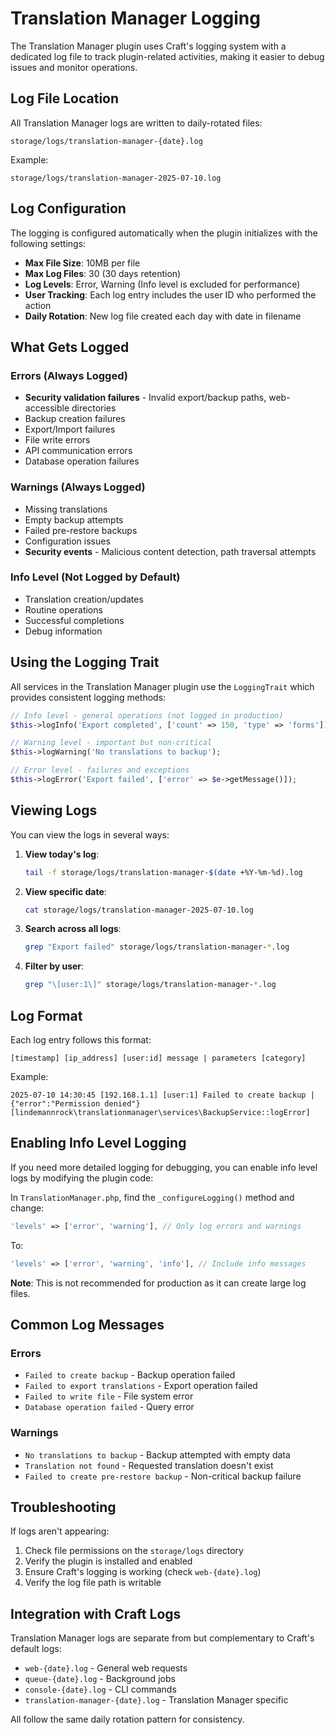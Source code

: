 # Translation Manager Logging

The Translation Manager plugin uses Craft's logging system with a dedicated log file to track plugin-related activities, making it easier to debug issues and monitor operations.

## Log File Location

All Translation Manager logs are written to daily-rotated files:
```
storage/logs/translation-manager-{date}.log
```

Example:
```
storage/logs/translation-manager-2025-07-10.log
```

## Log Configuration

The logging is configured automatically when the plugin initializes with the following settings:

- **Max File Size**: 10MB per file
- **Max Log Files**: 30 (30 days retention)
- **Log Levels**: Error, Warning (Info level is excluded for performance)
- **User Tracking**: Each log entry includes the user ID who performed the action
- **Daily Rotation**: New log file created each day with date in filename

## What Gets Logged

### Errors (Always Logged)
- **Security validation failures** - Invalid export/backup paths, web-accessible directories
- Backup creation failures
- Export/Import failures
- File write errors
- API communication errors
- Database operation failures

### Warnings (Always Logged)
- Missing translations
- Empty backup attempts
- Failed pre-restore backups
- Configuration issues
- **Security events** - Malicious content detection, path traversal attempts

### Info Level (Not Logged by Default)
- Translation creation/updates
- Routine operations
- Successful completions
- Debug information

## Using the Logging Trait

All services in the Translation Manager plugin use the `LoggingTrait` which provides consistent logging methods:

```php
// Info level - general operations (not logged in production)
$this->logInfo('Export completed', ['count' => 150, 'type' => 'forms']);

// Warning level - important but non-critical
$this->logWarning('No translations to backup');

// Error level - failures and exceptions
$this->logError('Export failed', ['error' => $e->getMessage()]);
```

## Viewing Logs

You can view the logs in several ways:

1. **View today's log**: 
   ```bash
   tail -f storage/logs/translation-manager-$(date +%Y-%m-%d).log
   ```

2. **View specific date**:
   ```bash
   cat storage/logs/translation-manager-2025-07-10.log
   ```

3. **Search across all logs**:
   ```bash
   grep "Export failed" storage/logs/translation-manager-*.log
   ```

4. **Filter by user**:
   ```bash
   grep "\[user:1\]" storage/logs/translation-manager-*.log
   ```

## Log Format

Each log entry follows this format:
```
[timestamp] [ip_address] [user:id] message | parameters [category]
```

Example:
```
2025-07-10 14:30:45 [192.168.1.1] [user:1] Failed to create backup | {"error":"Permission denied"} [lindemannrock\translationmanager\services\BackupService::logError]
```

## Enabling Info Level Logging

If you need more detailed logging for debugging, you can enable info level logs by modifying the plugin code:

In `TranslationManager.php`, find the `_configureLogging()` method and change:
```php
'levels' => ['error', 'warning'], // Only log errors and warnings
```

To:
```php
'levels' => ['error', 'warning', 'info'], // Include info messages
```

**Note**: This is not recommended for production as it can create large log files.

## Common Log Messages

### Errors
- `Failed to create backup` - Backup operation failed
- `Failed to export translations` - Export operation failed
- `Failed to write file` - File system error
- `Database operation failed` - Query error

### Warnings  
- `No translations to backup` - Backup attempted with empty data
- `Translation not found` - Requested translation doesn't exist
- `Failed to create pre-restore backup` - Non-critical backup failure

## Troubleshooting

If logs aren't appearing:

1. Check file permissions on the `storage/logs` directory
2. Verify the plugin is installed and enabled
3. Ensure Craft's logging is working (check `web-{date}.log`)
4. Verify the log file path is writable

## Integration with Craft Logs

Translation Manager logs are separate from but complementary to Craft's default logs:
- `web-{date}.log` - General web requests
- `queue-{date}.log` - Background jobs
- `console-{date}.log` - CLI commands
- `translation-manager-{date}.log` - Translation Manager specific

All follow the same daily rotation pattern for consistency.